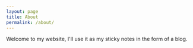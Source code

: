```yaml
---
layout: page
title: About
permalink: /about/
---
```

Welcome to my website, I'll use it as my sticky notes in the form of a blog.
